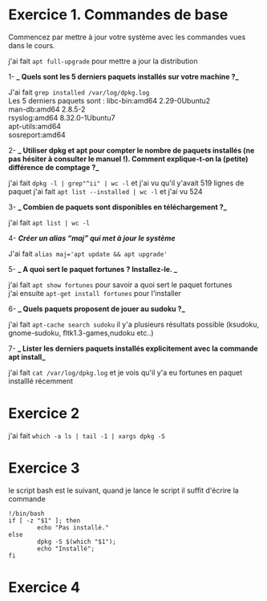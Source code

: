 # Exercice 1. Commandes de base

Commencez par mettre à jour votre système avec les commandes vues dans le cours.

j'ai fait `apt full-upgrade` pour mettre a jour la distribution 

1- <b>_ Quels sont les 5 derniers paquets installés sur votre machine ?_</b>

J'ai fait `grep installed /var/log/dpkg.log` <br>
Les 5 derniers paquets sont :  libc-bin:amd64 2.29-0Ubuntu2 <br>
man-db:amd64 2.8.5-2 <br> 
rsyslog:amd64 8.32.0-1Ubuntu7 <br> 
apt-utils:amd64 <br> 
sosreport:amd64 <br> 


2- <b>_ Utiliser dpkg et apt pour compter le nombre de paquets installés (ne pas hésiter à consulter le manuel !).
Comment explique-t-on la (petite) différence de comptage ?_</b>

j'ai fait `dpkg -l | grep"^ii" | wc -l` et j'ai vu qu'il y'avait 519 lignes de paquet
j'ai fait `apt list --installed | wc -l` et j'ai vu 524 


3- <b>_ Combien de paquets sont disponibles en téléchargement ?_ </b>

j'ai fait `apt list | wc -l` 

4- <b> _Créer un alias “maj” qui met à jour le système_ </b>

J'ai fait ```alias maj='apt update && apt upgrade'```  


5- <b>_ A quoi sert le paquet fortunes ? Installez-le. _</b>

j'ai fait `apt show fortunes` pour savoir a quoi sert le paquet fortunes <br>
j'ai ensuite `apt-get install fortunes` pour l'installer 

6- <b>_ Quels paquets proposent de jouer au sudoku ?_ </b>

j'ai fait `apt-cache search sudoku` il y'a plusieurs résultats possible (ksudoku, gnome-sudoku, fltk1.3-games,nudoku etc..)

7- <b>_ Lister les derniers paquets installés explicitement avec la commande apt install_ </b>

j'ai fait `cat /var/log/dpkg.log` et je vois qu'il y'a eu fortunes en paquet installlé récemment 

# Exercice 2

j'ai fait `which -a ls | tail -1 | xargs dpkg -S` 

# Exercice 3
le script bash est le suivant, quand je lance le script il suffit d'écrire la commande 

``` 
!/bin/bash
if [ -z "$1" ]; then
        echo "Pas installé."
else
        dpkg -S $(which "$1");
        echo "Installé";
fi
``` 
# Exercice 4 



